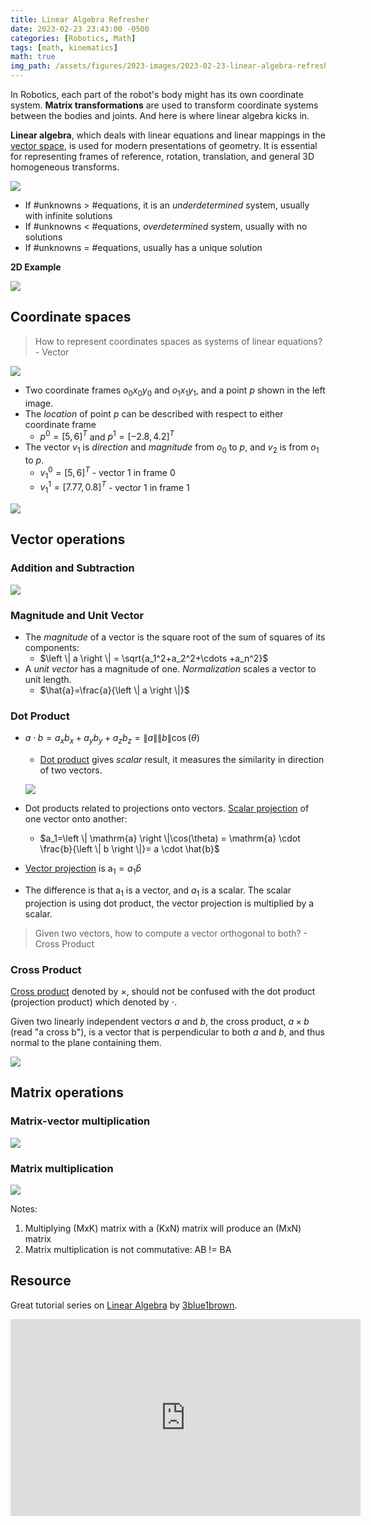 ```yaml
---
title: Linear Algebra Refresher
date: 2023-02-23 23:43:00 -0500
categories: [Robotics, Math]
tags: [math, kinematics] 
math: true
img_path: /assets/figures/2023-images/2023-02-23-linear-algebra-refresher/
---
```


In Robotics, each part of the robot's body might has its own coordinate system. **Matrix transformations** are used to transform coordinate systems between the bodies and joints. And here is where linear algebra kicks in.


**Linear algebra**, which deals with linear equations and linear mappings in the [vector space](https://en.wikipedia.org/wiki/Vector_space), is used for modern presentations of geometry. It is essential for representing frames of reference, rotation, translation, and general 3D homogeneous transforms. 

![](01.png)
- If #unknowns > #equations, it is an *underdetermined* system, usually with infinite solutions
- If #unknowns < #equations, *overdetermined* system, usually with no solutions
- If #unknowns = #equations, usually has a unique solution

**2D Example**

![](02.png)

## Coordinate spaces
> How to represent coordinates spaces as systems of linear equations? - Vector

![](03.png)
- Two coordinate frames $o_0x_0y_0$ and $o_1x_1y_1$, and a point $p$ shown in the left image.
- The *location* of point $p$ can be described with respect to either coordinate frame
  - $p^0 = [5, 6]^T$ and $p^1 = [-2.8, 4.2]^T$
- The vector $v_1$ is *direction* and *magnitude* from $o_0$ to $p$, and $v_2$ is from $o_1$ to $p$.
    - $v_1^0 = [5,6]^T$ - vector 1 in frame 0
    - $v_1^1 = [7.77,0.8]^T$ - vector 1 in frame 1
    
![](04.png)

## Vector operations
### Addition and Subtraction

![](05.png)

### Magnitude and Unit Vector
- The *magnitude* of a vector is the square root of the sum of squares of its components:
    - $\left \| a \right \| = \sqrt{a_1^2+a_2^2+\cdots +a_n^2}$
-  A *unit vector* has a magnitude of one. *Normalization* scales a vector to unit length.
    - $\hat{a}=\frac{a}{\left \| a \right \|}$

### Dot Product
- $a \cdot b= a_xb_x+a_yb_y+a_zb_z=\left \| a \right \|\left \| b \right \| \cos(\theta)$ 
  - [Dot product](https://en.wikipedia.org/wiki/Dot_product) gives *scalar* result, it measures the similarity in direction of two vectors.
  
  ![](06.png)
- Dot products related to projections onto vectors. [Scalar projection](https://en.wikipedia.org/wiki/Scalar_projection) of one vector onto another:
    - $a_1=\left \| \mathrm{a} \right \|\cos(\theta) = \mathrm{a} \cdot \frac{b}{\left \| b \right \|}= a \cdot \hat{b}$
- [Vector projection](https://en.wikipedia.org/wiki/Vector_projection) is $\mathrm{a}_1=a_1\hat{b}$
- The difference is that $\mathrm{a}_1$ is a vector, and $a_1$ is a scalar. The scalar projection is using dot product, the vector projection is multiplied by a scalar.

> Given two vectors, how to compute a vector orthogonal to both? - Cross Product

### Cross Product
[Cross product](https://en.wikipedia.org/wiki/Cross_product) denoted by $\times$, should not be confused with the dot product (projection product) which denoted by $\cdot$. 

Given two linearly independent vectors $a$ and $b$, the cross product, $a \times b$ (read "a cross b"), is a vector that is perpendicular to both $a$ and $b$, and thus normal to the plane containing them. 

![](07.png)

## Matrix operations
### Matrix-vector multiplication
![](08.png)
### Matrix multiplication
![](09.png)
 
Notes:
1. Multiplying (MxK) matrix with a (KxN) matrix will produce an (MxN) matrix
2. Matrix multiplication is not commutative: AB != BA


## Resource
Great tutorial series on [Linear Algebra](https://youtube.com/playlist?list=PL0-GT3co4r2y2YErbmuJw2L5tW4Ew2O5B) by [3blue1brown](https://www.youtube.com/@3blue1brown).

<iframe width="560" height="315" src="https://www.youtube.com/embed/kjBOesZCoqc" title="YouTube video player" frameborder="0" allow="accelerometer; autoplay; clipboard-write; encrypted-media; gyroscope; picture-in-picture; web-share" allowfullscreen></iframe>

